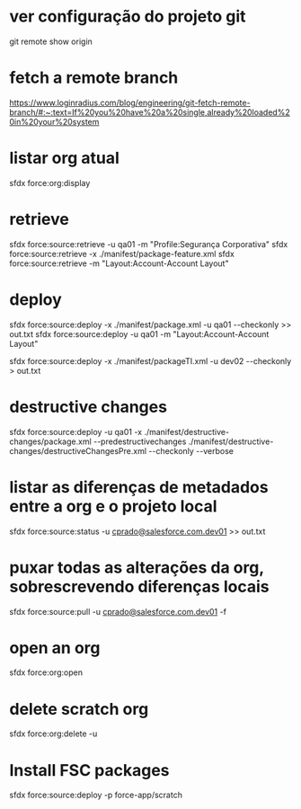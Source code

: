 # ver configuração do projeto git
git remote show origin

# fetch a remote branch
https://www.loginradius.com/blog/engineering/git-fetch-remote-branch/#:~:text=If%20you%20have%20a%20single,already%20loaded%20in%20your%20system

# listar org atual
sfdx force:org:display

# retrieve
sfdx force:source:retrieve -u qa01 -m "Profile:Segurança Corporativa"
sfdx force:source:retrieve -x ./manifest/package-feature.xml
sfdx force:source:retrieve -m "Layout:Account-Account Layout"

# deploy
sfdx force:source:deploy -x ./manifest/package.xml -u qa01 --checkonly >> out.txt
sfdx force:source:deploy -u qa01 -m "Layout:Account-Account Layout"

sfdx force:source:deploy -x ./manifest/packageTI.xml -u dev02 --checkonly > out.txt

# destructive changes
sfdx force:source:deploy -u qa01 -x ./manifest/destructive-changes/package.xml --predestructivechanges ./manifest/destructive-changes/destructiveChangesPre.xml --checkonly --verbose

# listar as diferenças de metadados entre a org e o projeto local
sfdx force:source:status -u cprado@salesforce.com.dev01 >> out.txt

# puxar todas as alterações da org, sobrescrevendo diferenças locais
sfdx force:source:pull -u cprado@salesforce.com.dev01 -f

# open an org
sfdx force:org:open

# delete scratch org
sfdx force:org:delete -u <nome da scratch org>

# Install FSC packages
sfdx force:source:deploy -p force-app/scratch

